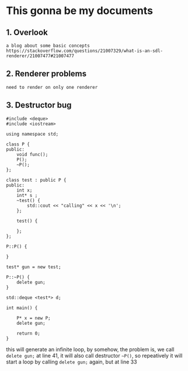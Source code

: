 # This gonna be my documents
## 1. Overlook
    a blog about some basic concepts
    https://stackoverflow.com/questions/21007329/what-is-an-sdl-renderer/21007477#21007477
## 2. Renderer problems
    need to render on only one renderer
## 3. Destructor bug
```c++, numberLines
#include <deque>
#include <iostream>

using namespace std;

class P {
public:
    void func();
    P();
    ~P();
};

class test : public P {
public:
    int x;
    int* s ;
    ~test() {
        std::cout << "calling" << x << '\n';
    };

    test() {

    };
};

P::P() {

}

test* gun = new test;

P::~P() {
    delete gun;
}

std::deque <test*> d;

int main() {
    
    P* x = new P;
    delete gun;

    return 0;
}

```

this will generate an infinite loop, by somehow, the problem is, we call `delete gun;` at line 41, it will also call destructor `~P()`, so repeatively it will start a loop by calling `delete gun;` again, but at line 33